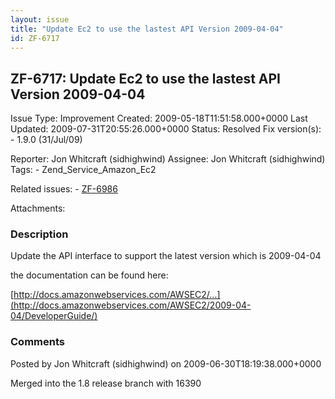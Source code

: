 ```yaml
---
layout: issue
title: "Update Ec2 to use the lastest API Version 2009-04-04"
id: ZF-6717
---
```


ZF-6717: Update Ec2 to use the lastest API Version 2009-04-04
-------------------------------------------------------------

 Issue Type: Improvement Created: 2009-05-18T11:51:58.000+0000 Last Updated: 2009-07-31T20:55:26.000+0000 Status: Resolved Fix version(s): - 1.9.0 (31/Jul/09)
 
 Reporter:  Jon Whitcraft (sidhighwind)  Assignee:  Jon Whitcraft (sidhighwind)  Tags: - Zend\_Service\_Amazon\_Ec2
 
 Related issues: - [ZF-6986](/issues/browse/ZF-6986)
 
 Attachments: 
### Description

Update the API interface to support the latest version which is 2009-04-04

the documentation can be found here:

[http://docs.amazonwebservices.com/AWSEC2/…](http://docs.amazonwebservices.com/AWSEC2/2009-04-04/DeveloperGuide/)

 

 

### Comments

Posted by Jon Whitcraft (sidhighwind) on 2009-06-30T18:19:38.000+0000

Merged into the 1.8 release branch with 16390

 

 